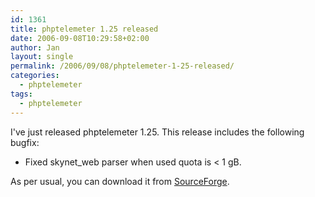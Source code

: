 ```yaml
---
id: 1361
title: phptelemeter 1.25 released
date: 2006-09-08T10:29:58+02:00
author: Jan
layout: single
permalink: /2006/09/08/phptelemeter-1-25-released/
categories:
  - phptelemeter
tags:
  - phptelemeter
---
```

I've just released phptelemeter 1.25. This release includes the following bugfix:

  * Fixed skynet_web parser when used quota is < 1 gB.

As per usual, you can download it from [SourceForge](http://sourceforge.net/projects/phptelemeter).